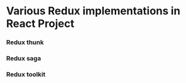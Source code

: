 # Various Redux implementations in React Project

### Redux thunk

### Redux saga

### Redux toolkit
